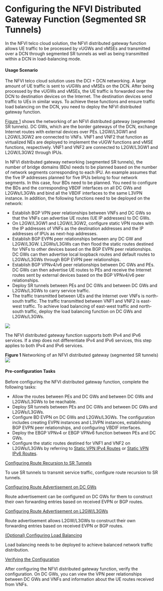 Configuring the NFVI Distributed Gateway Function (Segmented SR Tunnels)
========================================================================

In the NFVI telco cloud solution, the NFVI distributed gateway function allows UE traffic to be processed by vUGWs and vMSEs and transmitted over a DCN through segmented SR tunnels as well as being transmitted within a DCN in load-balancing mode.

#### Usage Scenario

The NFVI telco cloud solution uses the DCI + DCN networking. A large amount of UE traffic is sent to vUGWs and vMSEs on the DCN. After being processed by the vUGWs and vMSEs, the UE traffic is forwarded over the DCN to destination devices on the Internet. The destination devices send traffic to UEs in similar ways. To achieve these functions and ensure traffic load balancing on the DCN, you need to deploy the NFVI distributed gateway function.

[Figure 1](#EN-US_TASK_0172370574__fig_dc_vrp_evpn_cfg_012101) shows the networking of an NFVI distributed gateway (segmented SR tunnels). DC GWs, which are the border gateways of the DCN, exchange Internet routes with external devices over PEs. L2GW/L3GW1 and L2GW/L3GW2 are connected to VNFs. VNF1 and VNF2 that function as virtualized NEs are deployed to implement the vUGW functions and vMSE functions, respectively. VNF1 and VNF2 are connected to L2GW/L3GW1 and L2GW/L3GW2 through IPUs.

In NFVI distributed gateway networking (segmented SR tunnels), the number of bridge domains (BDs) needs to be planned based on the number of network segments corresponding to each IPU. An example assumes that the five IP addresses planned for five IPUs belong to four network segments. In this case, four BDs need to be planned. You need to configure the BDs and the corresponding VBDIF interfaces on all DC GWs and L2GWs/L3GWs and bind all the VBDIF interfaces to the same L3VPN instance. In addition, the following functions need to be deployed on the network:

* Establish BGP VPN peer relationships between VNFs and DC GWs so that the VNFs can advertise UE routes (UE IP addresses) to DC GWs.
* On L2GW/L3GW1 and L2GW/L3GW2, configure static VPN routes with the IP addresses of VNFs as the destination addresses and the IP addresses of IPUs as next-hop addresses.
* Establish BGP EVPN peer relationships between any DC GW and L2GW/L3GW. L2GWs/L3GWs can then flood the static routes destined for VNFs to other devices based on the BGP EVPN peer relationships. DC GWs can then advertise local loopback routes and default routes to L2GWs/L3GWs through BGP EVPN peer relationships.
* Establish BGP VPNv4/v6 peer relationships between DC GWs and PEs. DC GWs can then advertise UE routes to PEs and receive the Internet routes sent by external devices based on the BGP VPNv4/v6 peer relationships.
* Deploy SR tunnels between PEs and DC GWs and between DC GWs and L2GWs/L3GWs to carry service traffic.
* The traffic transmitted between UEs and the Internet over VNFs is north-south traffic. The traffic transmitted between VNF1 and VNF2 is east-west traffic. To achieve load balancing of east-west traffic and north-south traffic, deploy the load balancing function on DC GWs and L2GWs/L3GWs.

![](../../../../public_sys-resources/note_3.0-en-us.png) 

The NFVI distributed gateway function supports both IPv4 and IPv6 services. If a step does not differentiate IPv4 and IPv6 services, this step applies to both IPv4 and IPv6 services.


**Figure 1** Networking of an NFVI distributed gateway (segmented SR tunnels)  
![](images/fig_dc_vrp_evpn_feature_002001.png)
#### Pre-configuration Tasks

Before configuring the NFVI distributed gateway function, complete the following tasks:

* Allow the routes between PEs and DC GWs and between DC GWs and L2GWs/L3GWs to be reachable.
* Deploy SR tunnels between PEs and DC GWs and between DC GWs and L2GWs/L3GWs.
* Configure BD EVPN on DC GWs and L2GWs/L3GWs. The configuration includes creating EVPN instances and L3VPN instances, establishing BGP EVPN peer relationships, and configuring VBDIF interfaces.
* Deploy the EBGP VPNv4 or EBGP VPNv6 function between PEs and DC GWs.
* Configure the static routes destined for VNF1 and VNF2 on L2GWs/L3GWs by referring to [Static VPN IPv4 Routes](dc_vrp_static-route_disjoin_cfg_0004.html) or [Static VPN IPv6 Routes](dc_vrp_static-route_disjoin_cfg_0009.html).


[Configuring Route Recursion to SR Tunnels](../../../../software/nev8r10_vrpv8r16/user/vrp/dc_vrp_evpn_cfg_0122.html)

To use SR tunnels to transmit service traffic, configure route recursion to SR tunnels.

[Configuring Route Advertisement on DC GWs](../../../../software/nev8r10_vrpv8r16/user/vrp/dc_vrp_evpn_cfg_0123.html)

Route advertisement can be configured on DC GWs for them to construct their own forwarding entries based on received EVPN or BGP routes.

[Configuring Route Advertisement on L2GW/L3GWs](../../../../software/nev8r10_vrpv8r16/user/vrp/dc_vrp_evpn_cfg_0124.html)

Route advertisement allows L2GW/L3GWs to construct their own forwarding entries based on received EVPN or BGP routes.

[(Optional) Configuring Load Balancing](../../../../software/nev8r10_vrpv8r16/user/vrp/dc_vrp_evpn_cfg_0125.html)

Load balancing needs to be deployed to achieve balanced network traffic distribution.

[Verifying the Configuration](../../../../software/nev8r10_vrpv8r16/user/vrp/dc_vrp_evpn_cfg_0126.html)

After configuring the NFVI distributed gateway function, verify the configuration. On DC GWs, you can view the VPN peer relationships between DC GWs and VNFs and information about the UE routes received from VNFs.